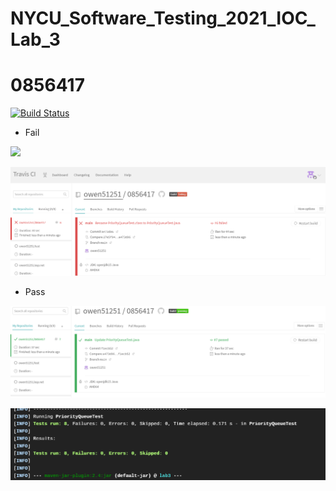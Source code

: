 # NYCU_Software_Testing_2021_IOC_Lab_3
# 0856417


[![Build Status](https://travis-ci.com/owen51251/0856417.svg?branch=main)](https://travis-ci.com/owen51251/0856417)


- Fail

![](img/fail1.PNG)

![](img/fail2.PNG)
- Pass

![](img/pass1.PNG)

![](img/pass2.PNG)



